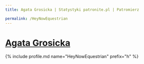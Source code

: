 ```yaml
---
title: Agata Grosicka | Statystyki patronite.pl | Patromierz

permalink: /HeyNowEquestrian
---
```


# [Agata Grosicka](https://patronite.pl/HeyNowEquestrian)

{% include profile.md name="HeyNowEquestrian" prefix="h" %}
